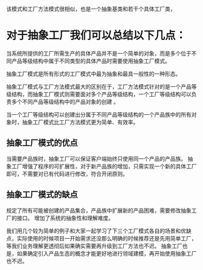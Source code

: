 
该模式和工厂方法模式很相似，也是一个抽象基类和若干个具体工厂类，


# 对于抽象工厂我们可以总结以下几点：

当系统所提供的工厂所需生产的具体产品并不是一个简单的对象，而是多个位于不同产品等级结构中属于不同类型的具体产品时需要使用抽象工厂模式。

抽象工厂模式是所有形式的工厂模式中最为抽象和最具一般性的一种形态。

抽象工厂模式与工厂方法模式最大的区别在于，工厂方法模式针对的是一个产品等级结构，而抽象工厂模式则需要面对多个产品等级结构，一个工厂等级结构可以负责多个不同产品等级结构中的产品对象的创建 。

当一个工厂等级结构可以创建出分属于不同产品等级结构的一个产品族中的所有对象时，抽象工厂模式比工厂方法模式更为简单、有效率。

## 抽象工厂模式的优点
当需要产品族时，抽象工厂可以保证客户端始终只使用同一个产品的产品族。
抽象工厂增强了程序的可扩展性，对于新产品族的增加，只需实现一个新的具体工厂即可，不需要对已有代码进行修改，符合开闭原则。

## 抽象工厂模式的缺点
规定了所有可能被创建的产品集合，产品族中扩展新的产品困难，需要修改抽象工厂的接口。
增加了系统的抽象性和理解难度。



我们用几个较为简单的例子和大家一起学习了下三个工厂模式各自的场景和优缺点，实际使用的时候项目一开始需求还没那么明确的时候推荐还是先用简单工厂，等我们业务理解更透彻后如果确实需要再升级到工厂方法也不迟。
抽象工厂也是，如果确定引入产品生态的概念才能更好地进行领域建模，再开始使用抽象工厂也不迟。